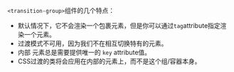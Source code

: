 `<transition-group>`组件的几个特点：

- 默认情况下，它不会渲染一个包裹元素，但是你可以通过`tag`attribute指定渲染一个元素。
- 过渡模式不可用，因为我们不在相互切换特有的元素。
- 内部 元素总是需要提供唯一的 `key` attribute值。
- CSS过渡的类将会应用在内部的元素上，而不是这个组/容器本身。

